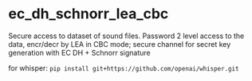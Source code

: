# ec_dh_schnorr_lea_cbc
Secure access to dataset of sound files. Password 2 level access to the data, encr/decr by LEA in CBC mode; secure channel for secret key generation with EC DH + Schnorr signature 

for whisper: `pip install git+https://github.com/openai/whisper.git`
